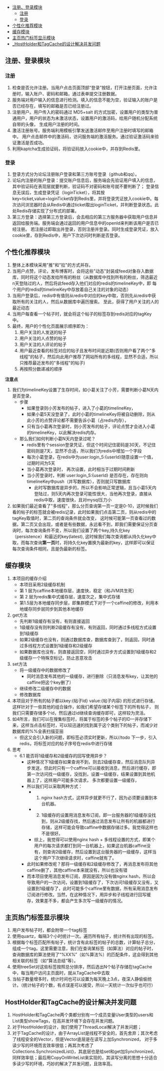 - [ 注册、登录模块](#head1)
	- [ 注册](#head2)
	- [ 登录](#head3)
- [ 个性化推荐模块](#head4)
- [ 缓存模块](#head5)
- [ 主页热门标签显示模块](#head6)
- [_HostHolder和TagCache的设计解决并发问题](#head7)



## <span id="head1"> 注册、登录模块</span>
### <span id="head2"> 注册</span>
1. 检查是否允许注册。当用户点击页面顶部“登录”按钮，打开注册页面，允许注册时，输入账户、密码和邮箱，通过表单提交注册数据。
2. 服务端对用户输入的信息进行检测。填入的信息不能为空，验证输入的账户是否已经存在，填写的邮箱是否已经注册过。
3. 注册用户。用户传入的密码通过 MD5+salt 的方式加密，设置用户的类型为普通用户，用户的状态为未激活状态，设置用户的激活码，给用户随机分配系统自带的头像，
生成用户注册的时间。
4. 激活注册账号。服务端利用模板引擎发送激活邮件至用户注册时填写的邮箱中。
用户点击邮件中的激活码，访问服务端的激活服务。通过验证激活码来验证激活是否成功。
5. 利用kaptcha生成验证码，将验证码放入cookie中，并存到Redis里。

### <span id="head3"> 登录</span>
1. 登录方式分为论坛注册账户登录和第三方账号登录（github和qq）。
2. 论坛内注册的账户登录：提交账户信息后，服务端会先验证用户填入的信息，其中验证码在表现层就要判断，验证码不对密码和账号就不要判断了；
登录信息无误后，生成登录凭证（loginTicket），将其按key=ticket,value=loginTicket存到Redis里，并将登录凭证放入cookie中。每次访问浏览器时会从Redis中通过ticket取出loginTicket，并判断登录状态。此处Redis存储实现了分布式的部署。
3. 第三方登录：选择第三方登录后，会去相应的第三方服务器中获取用户信息并返回给服务端。服务端会通过返回的用户信息中的openId来判断该用户是否已经注册。
若注册过即取出并登录，否则注册并登录。同时生成登录凭证，放入cookie里，存到Redis中，用户下次访问时判断是否登录。

## <span id="head4"> 个性化推荐模块</span>
1. 整体上本模块采用"推"和"拉"的方式并存。
2. 当用户点赞，评论，发布博客时，会将这些"动态"封装成feed对象存入数据库，同时将这个动态发给所有的粉丝（从数据库中找到所有的粉丝，筛选最近n天登陆过的人，然后将此feed存入他们对应的redis的timelineKey中，即
每个用户的redis的timelineKey中存放着自己关注的对象的动态）
3. 当用户登录后，redis中有值则从redis中对应的key中取，否则先从redis中获取所有的关注的人，然后从数据库中遍历搜索。 至此，获得了用户关注的人的最近动态
4. 当用户每查看一个帖子时，就会将这个帖子的标签存到redis对应的tagKey中。
5. 最终，用户的个性化页面展示顺序即为：
    1. 用户关注的人发送的帖子
    2. 用户关注的人点赞的帖子
    3. 用户关注的人评论的帖子
    4. 用户最近查看的标签对应的帖子且发布时间是近期(否则用户看了两个"多线程"的帖子，然后向此用户推荐了网站所有的多线程，显然不合适，所以只推荐最近发布的"多线程"的帖子)
    5. 再按照分数递减的顺序
    

**注意点**

1. 我们为timelineKey设置了生存时间，如小葛关注了小芳，需要判断小葛N天内是否登录，
    - 步骤
        - 如果登录则小芳发布的帖子，进入了小葛的timelineKey，
        - 如果小葛5天没登录了，此时小葛的timelineKey将被自动删除，则从此小芳的点赞评论都不需要告诉小葛（占redis内存），
        - 只有当小葛再次登录时，则小芳发布的帖子，评论点赞才会进入小葛的timelineKey，以此解决redis内存。
    - 那么我们如何判断小葛N天内登录过呢？
        - redis里有个session登录凭证，但这个时间记住密码是30天，不记住密码则是7天，显然不合适，所以我们为redis中增加一个字段
        - 每次小葛登录，在redis中为user:login_5:{userId}随意设置一个值，过期时间为5天
        - 当小葛再次登录时， 再次设置，此时相当于过期时间刷新
        - 当小芳登录时，判断 user:login_5:{userId} 是否存在，存在则向timelineKey中push（并写数据库），否则就只写数据库
            - 此时写数据库是异步的，所以不会影响正常逻辑，且当小葛5天内登陆过，则5天内再次登录可能性很大，当他再次登录，直接从redis中取，速度很快，且对mysql压力小
2. 如果我们最近查看了"多线程"，那么分页查询第一页一定是0-10，这时候我们看的帖子的标签就会被redis记录，此时如果我们点击第二页，则从redis中的tagKey取值时，第二页的查询条件就会改变，
这时候可能第一页查看过的数据，第二页又会出现，或者是有些数据，永远看不到，即我们需要保证分页查询时，每次查询条件不变，所以我们设置了两个key,持久化key（persistence）和最近的key(latest),
这时候我们每次查询都从持久化key中取，而每次查询**第一页**时，将持久化key置换为最新的key，这样即可以保证每次查询条件相同，且是伪最新的标签。

## <span id="head5"> 缓存模块</span>
1. 本项目的缓存介绍
    - 本项目采用2级缓存机制
    - 第 1 层为caffine本地缓存层，速度快，稳定（和JVM共生死）
    - 第 2 层为redis集中式缓存层，速度次之，集中式存储
    - 第1.5层为本地缓存同步层，即集群模式下对于一个caffine的修改，利用本地缓存同步层同步到其他本地缓存
2. get方法
    - 先判断1级缓存有没有，有则直接返回
    - 1级缓存没有则判断2级缓存有没有，有则返回，同时通过多线程方式设置到1级缓存
    - 如果2级缓存也没有，则通过数据库查，数据库查到了，则返回，同时通过多线程方式设置到1级缓存和2级缓存
    - 如果数据库也没有，则直接返回空，同时通过异步方式设置到1级缓存和2级缓存一个特殊空标记，防止恶意攻击
3. set方法
    - 将一级缓存中的数据修改了
        - 同时消息发布其他的一级缓存，进行删除（只消息发布key，让其他的caffine把这个key删了）
    - 继续修改二级缓存中的数据
    - 修改数据库
4. 本项目对于所有的帖子都以key:{帖子Id} value:{帖子内容} 的形式进行存储，这样针对于一些其他的组合操作，如我们希望存储某个标签下的所有帖子，
    则我们只需要存储多个id，然后通过id继续查询缓存即可，这样较为灵活。
5. 如4所言，我们可以在搜集标签时，将属于标签的多个帖子的ID一并存储下来，这样当点击标签时，可以较迅速的找到属于这个类别下的帖子，而减少对数据库的%%全表扫描亚丽
    - 但这又会引入新的问题，即标签必须实时更新，所以//todo 下一步，引入redis，将标签对应的帖子序号在redis中进行存储
6. 思考
    - 6.1 能否将1级缓存和2级缓存的回写使用异步？
        - 这种情况下1级缓存如果查询不到，则去2级缓存查，然后消息队列异步发送，但此时只有一个caffine可以接收到消息，然后进行缓存，即第一次访问找一级缓存，没找到，设置一级缓存，结果设置到其他机器上了，这样用户可能多次请求，
        多次都要设置一级缓存，
        - 所以我们可以采取两种方式：
            - 1. nginx hash方式，这样异步就更不行了，因为必须要设置到本台机器。
            - 2. 1级缓存的设置用消息发布订阅，即一台服务器的1级缓存没找到，则从2级缓存找，然后通过消息发布让所有的机器都进行存储，这样可能会导致caffine中数据存储过多。我觉得这样也不是很好。
            - 综上，我觉得可以使用nginx hash + 多线程设置的方式，即某个用户的每次请求都打到同一台机器上，如果这台机器caffine没有，则查询2级缓存，然后设置到这台服务器的一级缓存，这样当这个用户下次继续请求时，caffine就有了。
        - 此时如果修改呢？那将一级缓存和2级缓存修改了，再消息发布将其他caffine删了，其他caffine本来就没有，所以也没有错
        - 而本项目使用消息发布订阅，原因是因为没有做nginx hash，所以会导致用户的一次访问，设置到1级缓存了，下次访问1级缓存又没有，又设置到1级缓存了，此时可能多个caffine里有数据，所有采用消息发布订阅进行修改。当然，在这种情况下，用异步和子线程进行回写缓存，效果差不多，都会产生多次写一级缓存的情况。
    
   


## <span id="head6"> 主页热门标签显示模块</span>
1. 用户发布帖子时，都会附带一个tag标签
2. 使用quartz，每隔3个小时统计一次。遍历所有帖子，统计所有出现的标签。
3. 根据每个标签匹配所有帖子，统计含有此标签的帖子的总数，计算帖子总分，组成一个tag。这里需要注意，我们在查询某标签（如算法）对应的帖子时，
查询数据库的算法使用了“%XX%”（如%算法%）的匹配条件，这会得到其他相关联的标签（如“算法总结”等）。
4. 使用treeSet对这些标签按照总分排序，然后选出N个帖子存储在tagCache中，每当用户访问主页面时，就从TagCache中去取
5. 当帖子数量增多时，统计时间也可以设置为每天晚上3点，夜深人静偷偷统计。（统计帖子的个数，有点误差可以接受，所以一天统计一次似乎也可行）


## <span id="head7"> HostHolder和TagCache的设计解决并发问题</span>
1. HostHolder和TagCache两个类都分别有一个成员变量User类型的users和List类型showTags，在高并发环境下会存在并发问题。
2. 对于HostHolder的设计，我们使用了ThreadLocal解决了并发问题；
3. 对于TagCache的设计，由于ArrayList是线程不安全的，首先舍弃；其次考虑了线程安全的Vector，但是Vector底层是在读写上加Synchronized，
   对于多读少写的环境而言效率很低；再其次考虑了Collections.SynchronizedList()，其底层也是给set和get加Synchronized，同样效率低；最后用CopyOnWriteList来实现的，其读写分离的思想十分适合
   多读少写的环境，巧妙的解决了并发问题，且效率高。